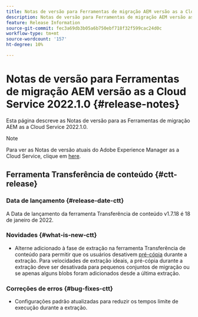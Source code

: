 ```yaml
---
title: Notas de versão para Ferramentas de migração AEM versão as a Cloud Service 2022.1.0
description: Notas de versão para Ferramentas de migração AEM versão as a Cloud Service 2022.1.0
feature: Release Information
source-git-commit: fec3a69db3b05a6b750ebf718f32f599cac24d0c
workflow-type: tm+mt
source-wordcount: '157'
ht-degree: 10%

---
```



# Notas de versão para Ferramentas de migração AEM versão as a Cloud Service 2022.1.0 {#release-notes}

Esta página descreve as Notas de versão para as Ferramentas de migração AEM as a Cloud Service 2022.1.0.

>[!NOTE]
>Para ver as Notas de versão atuais do Adobe Experience Manager as a Cloud Service, clique em [here](https://experienceleague.adobe.com/docs/experience-manager-cloud-service/release-notes/release-notes/release-notes-current.html?lang=pt-BR).


## Ferramenta Transferência de conteúdo {#ctt-release}

### Data de lançamento {#release-date-ctt}

A Data de lançamento da ferramenta Transferência de conteúdo v1.7.18 é 18 de janeiro de 2022.

### Novidades {#what-is-new-ctt}

* Alterne adicionado à fase de extração na ferramenta Transferência de conteúdo para permitir que os usuários desativem [pré-cópia](https://experienceleague.adobe.com/docs/experience-manager-cloud-service/moving/cloud-migration/content-transfer-tool/handling-large-content-repositories.html?lang=en) durante a extração. Para velocidades de extração ideais, a pré-cópia durante a extração deve ser desativada para pequenos conjuntos de migração ou se apenas alguns blobs foram adicionados desde a última extração.

### Correções de erros {#bug-fixes-ctt}

* Configurações padrão atualizadas para reduzir os tempos limite de execução durante a extração.
